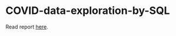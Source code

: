 # COVID-data-exploration-by-SQL

Read report [here](https://github.com/MelGalera/COVID-data-exploration-by-SQL/blob/main/index.md).
